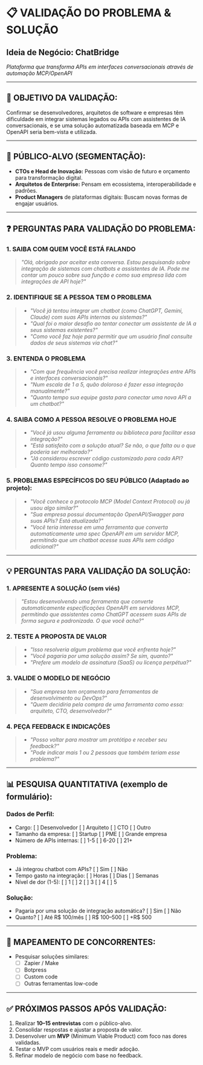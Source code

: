 # 📋 VALIDAÇÃO DO PROBLEMA & SOLUÇÃO

## Ideia de Negócio: **ChatBridge**
*Plataforma que transforma APIs em interfaces conversacionais através de automação MCP/OpenAPI*

---

## 🎯 OBJETIVO DA VALIDAÇÃO:
Confirmar se desenvolvedores, arquitetos de software e empresas têm dificuldade em integrar sistemas legados ou APIs com assistentes de IA conversacionais, e se uma solução automatizada baseada em MCP e OpenAPI seria bem-vista e utilizada.

---

## 👥 PÚBLICO-ALVO (SEGMENTAÇÃO):
*   **CTOs e Head de Inovação:** Pessoas com visão de futuro e orçamento para transformação digital.
*   **Arquitetos de Enterprise:** Pensam em ecossistema, interoperabilidade e padrões.
*   **Product Managers** de plataformas digitais: Buscam novas formas de engajar usuários.

---

## ❓ PERGUNTAS PARA VALIDAÇÃO DO PROBLEMA:

### 1. **SAIBA COM QUEM VOCÊ ESTÁ FALANDO**
> *"Olá, obrigado por aceitar esta conversa. Estou pesquisando sobre integração de sistemas com chatbots e assistentes de IA. Pode me contar um pouco sobre sua função e como sua empresa lida com integrações de API hoje?"*

### 2. **IDENTIFIQUE SE A PESSOA TEM O PROBLEMA**
> - *"Você já tentou integrar um chatbot (como ChatGPT, Gemini, Claude) com suas APIs internas ou sistemas?"*  
> - *"Qual foi o maior desafio ao tentar conectar um assistente de IA a seus sistemas existentes?"*  
> - *"Como você faz hoje para permitir que um usuário final consulte dados de seus sistemas via chat?"*

### 3. **ENTENDA O PROBLEMA**
> - *"Com que frequência você precisa realizar integrações entre APIs e interfaces conversacionais?"*  
> - *"Num escala de 1 a 5, quão doloroso é fazer essa integração manualmente?"*  
> - *"Quanto tempo sua equipe gasta para conectar uma nova API a um chatbot?"*

### 4. **SAIBA COMO A PESSOA RESOLVE O PROBLEMA HOJE**
> - *"Você já usou alguma ferramenta ou biblioteca para facilitar essa integração?"*  
> - *"Está satisfeito com a solução atual? Se não, o que falta ou o que poderia ser melhorado?"*  
> - *"Já considerou escrever código customizado para cada API? Quanto tempo isso consome?"*

### 5. **PROBLEMAS ESPECÍFICOS DO SEU PÚBLICO** (Adaptado ao projeto):
> - *"Você conhece o protocolo MCP (Model Context Protocol) ou já usou algo similar?"*  
> - *"Sua empresa possui documentação OpenAPI/Swagger para suas APIs? Está atualizada?"*  
> - *"Você teria interesse em uma ferramenta que converta automaticamente uma spec OpenAPI em um servidor MCP, permitindo que um chatbot acesse suas APIs sem código adicional?"*

---

## 💡 PERGUNTAS PARA VALIDAÇÃO DA SOLUÇÃO:

### 1. **APRESENTE A SOLUÇÃO** (sem viés)
> *"Estou desenvolvendo uma ferramenta que converte automaticamente especificações OpenAPI em servidores MCP, permitindo que assistentes como ChatGPT acessem suas APIs de forma segura e padronizada. O que você acha?"*

### 2. **TESTE A PROPOSTA DE VALOR**
> - *"Isso resolveria algum problema que você enfrenta hoje?"*  
> - *"Você pagaria por uma solução assim? Se sim, quanto?"*  
> - *"Prefere um modelo de assinatura (SaaS) ou licença perpétua?"*

### 3. **VALIDE O MODELO DE NEGÓCIO**
> - *"Sua empresa tem orçamento para ferramentas de desenvolvimento ou DevOps?"*  
> - *"Quem decidiria pela compra de uma ferramenta como essa: arquiteto, CTO, desenvolvedor?"*

### 4. **PEÇA FEEDBACK E INDICAÇÕES**
> - *"Posso voltar para mostrar um protótipo e receber seu feedback?"*  
> - *"Pode indicar mais 1 ou 2 pessoas que também teriam esse problema?"*

---

## 📊 PESQUISA QUANTITATIVA (exemplo de formulário):

### Dados de Perfil:
- Cargo: [ ] Desenvolvedor [ ] Arquiteto [ ] CTO [ ] Outro
- Tamanho da empresa: [ ] Startup [ ] PME [ ] Grande empresa
- Número de APIs internas: [ ] 1-5 [ ] 6-20 [ ] 21+ 

### Problema:
- Já integrou chatbot com APIs? [ ] Sim [ ] Não
- Tempo gasto na integração: [ ] Horas [ ] Dias [ ] Semanas
- Nível de dor (1-5): [ ] 1 [ ] 2 [ ] 3 [ ] 4 [ ] 5

### Solução:
- Pagaria por uma solução de integração automática? [ ] Sim [ ] Não
- Quanto? [ ] Até R$ 100/mês [ ] R$ 100–500 [ ] +R$ 500

---

## 🧠 MAPEAMENTO DE CONCORRENTES:
- Pesquisar soluções similares:
  - [ ] Zapier / Make
  - [ ] Botpress
  - [ ] Custom code
  - [ ] Outras ferramentas low-code

---

## ✅ PRÓXIMOS PASSOS APÓS VALIDAÇÃO:

1. Realizar **10–15 entrevistas** com o público-alvo.
2. Consolidar respostas e ajustar a proposta de valor.
3. Desenvolver um **MVP** (Minimum Viable Product) com foco nas dores validadas.
4. Testar o MVP com usuários reais e medir adoção.
5. Refinar modelo de negócio com base no feedback.
